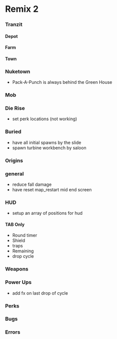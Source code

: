 # Remix 2

### Tranzit

#### Depot

#### Farm

#### Town

### Nuketown
* Pack-A-Punch is always behind the Green House

### Mob

### Die Rise
* set perk locations (not working)

### Buried
* have all initial spawns by the slide
* spawn turbine workbench by saloon

### Origins

### general
* reduce fall damage
* have reset map_restart mid end screen

### HUD
* setup an array of positions for hud

#### TAB Only
* Round timer
* Shield
* traps
* Remaining
* drop cycle

### Weapons

### Power Ups
* add fx on last drop of cycle

### Perks

### Bugs

### Errors
